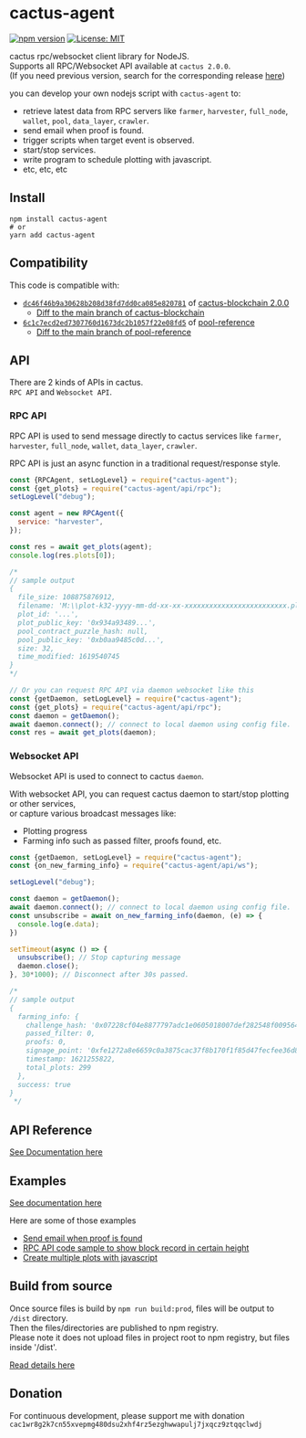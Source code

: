 # cactus-agent
[![npm version](https://badge.fury.io/js/cactus-agent.svg)](https://badge.fury.io/js/cactus-agent) [![License: MIT](https://img.shields.io/badge/License-MIT-yellow.svg)](https://opensource.org/licenses/MIT)

cactus rpc/websocket client library for NodeJS.  
Supports all RPC/Websocket API available at `cactus 2.0.0`.  
\(If you need previous version, search for the corresponding release [here](https://github.com/Cactus-Mine/cactus-agent/releases)\)

you can develop your own nodejs script with `cactus-agent` to:
- retrieve latest data from RPC servers like `farmer`, `harvester`, `full_node`, `wallet`, `pool`, `data_layer`, `crawler`.
- send email when proof is found.
- trigger scripts when target event is observed.
- start/stop services.
- write program to schedule plotting with javascript.
- etc, etc, etc

## Install
```
npm install cactus-agent
# or
yarn add cactus-agent
```

## Compatibility
This code is compatible with:  
- [`dc46f46b9a30628b208d38fd7dd0ca085e820781`](https://github.com/Cactus-Network/cactus-blockchain/tree/dc46f46b9a30628b208d38fd7dd0ca085e820781) of [cactus-blockchain 2.0.0](https://github.com/Cactus-Network/cactus-blockchain)  
  - [Diff to the main branch of cactus-blockchain](https://github.com/Cactus-Network/cactus-blockchain/compare/dc46f46b9a30628b208d38fd7dd0ca085e820781...main)
- [`6c1c7ecd2ed7307760d1673dc2b1057f22e08fd5`](https://github.com/Cactus-Network/pool-reference/tree/6c1c7ecd2ed7307760d1673dc2b1057f22e08fd5) of [pool-reference](https://github.com/Cactus-Network/pool-reference)  
  - [Diff to the main branch of pool-reference](https://github.com/Cactus-Network/pool-reference/compare/6c1c7ecd2ed7307760d1673dc2b1057f22e08fd5...main)

## API
There are 2 kinds of APIs in cactus.  
`RPC API` and `Websocket API`.

### RPC API
RPC API is used to send message directly to cactus services like `farmer`, `harvester`, `full_node`, `wallet`, `data_layer`, `crawler`.

RPC API is just an async function in a traditional request/response style.

```js
const {RPCAgent, setLogLevel} = require("cactus-agent");
const {get_plots} = require("cactus-agent/api/rpc");
setLogLevel("debug");

const agent = new RPCAgent({
  service: "harvester",
});

const res = await get_plots(agent);
console.log(res.plots[0]);

/*
// sample output
{
  file_size: 108875876912,
  filename: 'M:\\plot-k32-yyyy-mm-dd-xx-xx-xxxxxxxxxxxxxxxxxxxxxxxxx.plot',
  plot_id: '...',
  plot_public_key: '0x934a93489...',
  pool_contract_puzzle_hash: null,
  pool_public_key: '0xb0aa9485c0d...',
  size: 32,
  time_modified: 1619540745
}
*/

// Or you can request RPC API via daemon websocket like this
const {getDaemon, setLogLevel} = require("cactus-agent");
const {get_plots} = require("cactus-agent/api/rpc");
const daemon = getDaemon();
await daemon.connect(); // connect to local daemon using config file.
const res = await get_plots(daemon);
```

### Websocket API
Websocket API is used to connect to cactus `daemon`.

With websocket API, you can request cactus daemon to start/stop plotting or other services,  
or capture various broadcast messages like:
- Plotting progress
- Farming info such as passed filter, proofs found, etc.

```js
const {getDaemon, setLogLevel} = require("cactus-agent");
const {on_new_farming_info} = require("cactus-agent/api/ws");

setLogLevel("debug");

const daemon = getDaemon();
await daemon.connect(); // connect to local daemon using config file.
const unsubscribe = await on_new_farming_info(daemon, (e) => {
  console.log(e.data);
})

setTimeout(async () => {
  unsubscribe(); // Stop capturing message
  daemon.close();
}, 30*1000); // Disconnect after 30s passed.

/*
// sample output
{
  farming_info: {
    challenge_hash: '0x07228cf04e8877797adc1e0605018007def282548f009564b00286886e23e88b',
    passed_filter: 0,
    proofs: 0,
    signage_point: '0xfe1272a8e6659c0a3875cac37f8b170f1f85d47fecfee36d825dfae0b2a73a31',
    timestamp: 1621255822,
    total_plots: 299
  },
  success: true
}
 */
```

## API Reference
[See Documentation here](https://github.com/Cactus-Mine/cactus-agent/blob/main/src/api/README.md)

## Examples
[See documentation here](https://github.com/Cactus-Mine/cactus-agent/blob/main/example)

Here are some of those examples
- [Send email when proof is found](https://github.com/Cactus-Mine/cactus-agent/blob/main/example/send_email_when_proof_is_found)
- [RPC API code sample to show block record in certain height](https://github.com/Cactus-Mine/cactus-agent/blob/main/example/get_block_by_height)
- [Create multiple plots with javascript](https://github.com/Cactus-Mine/cactus-agent/blob/main/example/create_plots)

## Build from source
Once source files is build by `npm run build:prod`, files will be output to `/dist` directory.  
Then the files/directories are published to npm registry.  
Please note it does not upload files in project root to npm registry, but files inside '/dist'.

[Read details here](https://github.com/Cactus-Mine/cactus-agent/blob/main/BUILD.md)

## Donation
For continuous development, please support me with donation
`cac1wr8g2k7cn55xvepmg480dsu2xhf4rz5ezghwwapulj7jxqcz9ztqqclwdj`
